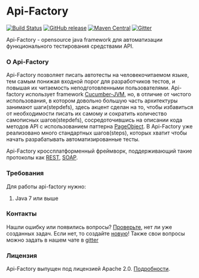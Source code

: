 # Api-Factory
[![Build Status](https://travis-ci.org/sbtqa/api-factory.svg?branch=master)](https://travis-ci.org/sbtqa/api-factory) [![GitHub release](https://img.shields.io/github/release/sbtqa/api-factory.svg?style=flat-square)](https://github.com/sbtqa/api-factory/releases) [![Maven Central](https://img.shields.io/maven-central/v/ru.sbtqa.tag/api-factory.svg)](https://mvnrepository.com/artifact/ru.sbtqa.tag/api-factory) [![Gitter](https://img.shields.io/gitter/room/nwjs/nw.js.svg)](https://gitter.im/sbtqa-tag/Lobby)

Api-Factory - opensource java framework для автоматизации функционального тестирования средствами API.

### О Api-Factory

Api-Factory позволяет писать автотесты на человекочитаемом языке, тем самым понижая входной порог для разработчиков тестов, и повышая их читаемость неподготовленными пользователями. Api-factory использует framework [Cucumber-JVM](https://github.com/cucumber/cucumber-jvm), но, в отличие от чистого использования, в котором довольно большую часть архитектуры занимают шаги(stepdefs), здесь акцент сделан на то, чтобы избавиться от необходимости писать их самому и сократить количество самописных шагов(stepdefs), сосредоточившись на описании кода методов API с использованием паттерна [PageObject](https://martinfowler.com/bliki/PageObject.html).
В Api-Factory уже реализовано много стандартных шагов(steps), которых хватит чтобы начать разрабатывать автоматизированные тесты.

Api-Factory кроссплатформенный фреймворк, поддерживающий такие протоколы как [REST](https://ru.wikipedia.org/wiki/REST), [SOAP](https://ru.wikipedia.org/wiki/SOAP).

### Требования
Для работы api-factory нужно:
1. Java 7 или выше

### Контакты
Нашли ошибку или появились вопросы? [Проверьте](https://github.com/sbtqa/api-factory/issues), нет ли уже созданных задач. Если нет, то создайте [новую](https://github.com/sbtqa/api-factory/issues/new)! Также свои вопросы можно задать в нашем чате в [gitter](https://gitter.im/sbtqa-tag/Lobby)

### Лицензия
Api-Factory выпущен под лицензией Apache 2.0. [Подробности](https://github.com/sbtqa/api-factory/blob/master/LICENSE).
